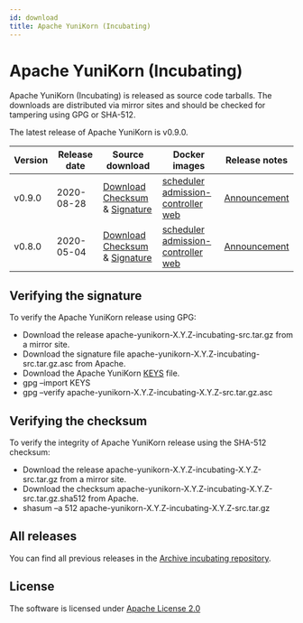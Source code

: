 ```yaml
---
id: download
title: Apache YuniKorn (Incubating)
---
```


<!--
Licensed to the Apache Software Foundation (ASF) under one
or more contributor license agreements.  See the NOTICE file
distributed with this work for additional information
regarding copyright ownership.  The ASF licenses this file
to you under the Apache License, Version 2.0 (the
"License"); you may not use this file except in compliance
with the License.  You may obtain a copy of the License at

  http://www.apache.org/licenses/LICENSE-2.0

Unless required by applicable law or agreed to in writing,
software distributed under the License is distributed on an
"AS IS" BASIS, WITHOUT WARRANTIES OR CONDITIONS OF ANY
KIND, either express or implied.  See the License for the
specific language governing permissions and limitations
under the License.
-->

# Apache YuniKorn (Incubating)

Apache YuniKorn (Incubating) is released as source code tarballs. The downloads are distributed via mirror sites and should be checked for tampering using GPG or SHA-512.

The latest release of Apache YuniKorn is v0.9.0.

|  Version   | Release date  | Source download  | Docker images  | Release notes  |
|  ----  | ----  | ----  | ----  | ----  |
| v0.9.0  | 2020-08-28 | [Download](https://www.apache.org/dyn/closer.cgi/incubator/yunikorn/0.9.0/apache-yunikorn-0.9.0-incubating-src.tar.gz)<br />[Checksum](https://downloads.apache.org/incubator/yunikorn/0.9.0/apache-yunikorn-0.9.0-incubating-src.tar.gz.sha512) & [Signature](https://downloads.apache.org/incubator/yunikorn/0.9.0/apache-yunikorn-0.9.0-incubating-src.tar.gz.asc) | [scheduler](https://hub.docker.com/layers/apache/yunikorn/scheduler-0.9.0/images/sha256-2835a6a0988c44e7802c2e4cfa6a7c446e1188abd4d058b0d9fe370d4ec4419b)<br />[admission-controller](https://hub.docker.com/layers/apache/yunikorn/admission-0.9.0/images/sha256-ee56a910698d1c49bc57646472ea39f0fc1a99ad96a77bec391fe0151d417d34)<br />[web](https://hub.docker.com/layers/apache/yunikorn/web-0.9.0/images/sha256-db8432986475dc9f569ecbc0da72b4c6bdcecc89877240c0a6cec9af2f59ae46) | [Announcement](../release-announce/0.9.0) |
| v0.8.0  | 2020-05-04 | [Download](https://www.apache.org/dyn/closer.cgi/incubator/yunikorn/0.8.0-incubating/apache-yunikorn-0.8.0-incubating-src.tar.gz)<br />[Checksum](https://downloads.apache.org/incubator/yunikorn/0.8.0-incubating/apache-yunikorn-0.8.0-incubating-src.tar.gz.sha512) & [Signature](https://downloads.apache.org/incubator/yunikorn/0.8.0-incubating/apache-yunikorn-0.8.0-incubating-src.tar.gz.asc) | [scheduler](https://hub.docker.com/layers/apache/yunikorn/scheduler-0.8.0/images/sha256-0b35f9bb767f06af7f84f58799401ba7de7b8991f3c9724f40f733bc517193df)<br />[admission-controller](https://hub.docker.com/layers/apache/yunikorn/admission-0.8.0/images/sha256-700e9bf7bc5597ab144be9f29b489fb82d7e012ee46d34bbc26cfb91bf364124)<br />[web](https://hub.docker.com/layers/apache/yunikorn/web-0.8.0/images/sha256-83faa83ec9d1c90b40ca5bee9977c31fba31ba34f3ae9c785d994adbb545a273) | [Announcement](../release-announce/0.8.0) |

## Verifying the signature

To verify the Apache YuniKorn release using GPG:

- Download the release apache-yunikorn-X.Y.Z-incubating-src.tar.gz from a mirror site.
- Download the signature file apache-yunikorn-X.Y.Z-incubating-src.tar.gz.asc from Apache.
- Download the Apache YuniKorn [KEYS](https://downloads.apache.org/incubator/yunikorn/KEYS) file.
- gpg –import KEYS
- gpg –verify apache-yunikorn-X.Y.Z-incubating-X.Y.Z-src.tar.gz.asc

## Verifying the checksum

To verify the integrity of Apache YuniKorn release using the SHA-512 checksum:

- Download the release apache-yunikorn-X.Y.Z-incubating-X.Y.Z-src.tar.gz from a mirror site.
- Download the checksum apache-yunikorn-X.Y.Z-incubating-X.Y.Z-src.tar.gz.sha512 from Apache.
- shasum –a 512 apache-yunikorn-X.Y.Z-incubating-X.Y.Z-src.tar.gz

## All releases

You can find all previous releases in the [Archive incubating repository](https://archive.apache.org/dist/incubator/yunikorn/).

## License

The software is licensed under [Apache License 2.0](http://www.apache.org/licenses/LICENSE-2.0)



